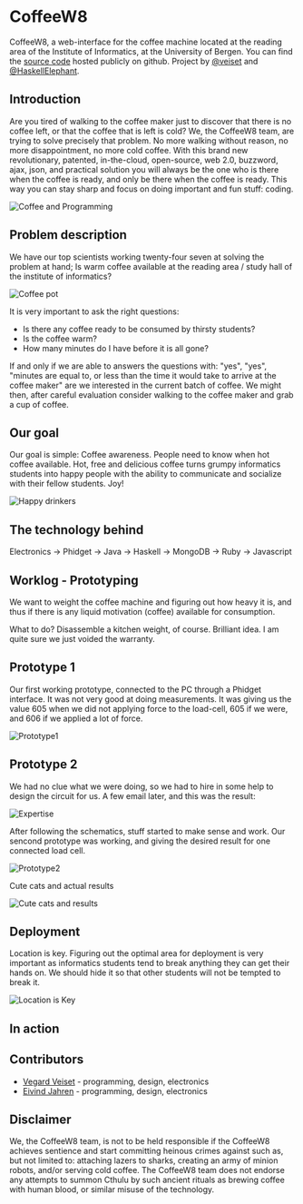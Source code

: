 CoffeeW8
========

CoffeeW8, a web-interface for the coffee machine located at the reading area of the 
Institute of Informatics, at the University of Bergen. 
You can find the [source code](https://github.com/veiset/CoffeeW8) hosted
publicly on github. Project by [@veiset](https://github.com/veiset) and
[@HaskellElephant](https://github.com/HaskellElephant).

Introduction
------------

Are you tired of walking to the coffee maker just to discover that there is no coffee 
left, or that the coffee that is left is cold? We, the CoffeeW8 team, are trying to 
solve precisely that problem. No more walking without reason, no more disappointment, 
no more cold  coffee. With this brand new revolutionary, patented, in-the-cloud, open-source,
web 2.0, buzzword, ajax, json, and practical solution you will always be the
one who is there when the coffee is ready, and only be there when the coffee is 
ready. This way you can stay sharp and focus on doing important and fun stuff: coding.

![Coffee and Programming](https://raw.github.com/veiset/veiset-blog/master/static/img/coffeeW8-project/coffee_and_programming.png) 


Problem description
-------------------

We have our top scientists working twenty-four seven at solving the problem at
hand; Is warm coffee available at the reading area / study hall of the institute
of informatics? 

![Coffee pot](https://raw.github.com/veiset/veiset-blog/master/static/img/coffeeW8-project/coffee_machine.png)

It is very important to ask the right questions:

+ Is there any coffee ready to be consumed by thirsty students?  
+ Is the coffee warm?
+ How many minutes do I have before it is all gone?

If and only if we are able to answers the questions with: 
"yes", "yes", "minutes are equal to, or less than the time it would take to arrive at the coffee maker"
are we interested in the current batch of coffee. We might then, after careful
evaluation consider walking to the coffee maker and grab a cup of coffee.


Our goal 
--------
Our goal is simple: Coffee awareness. People need to know when hot coffee available.
Hot, free and delicious coffee turns grumpy informatics students into happy people 
with the ability to communicate and socialize with their fellow students. Joy!

![Happy drinkers](https://raw.github.com/veiset/veiset-blog/master/static/img/coffeeW8-project/happy_drinkers.png)


The technology behind
---------------------

Electronics -> Phidget -> Java -> Haskell -> MongoDB -> Ruby -> Javascript

Worklog - Prototyping
---------------------

We want to weight the coffee machine and figuring out how heavy it is, and thus if
there is any liquid motivation (coffee) available for consumption. 

What to do? Disassemble a kitchen weight, of course. Brilliant idea. I am quite sure we just voided the warranty.


## Prototype 1 

Our first working prototype, connected to the PC through a Phidget interface.
It was not very good at doing measurements. It was giving us the value 605 
when we did not applying force to the load-cell, 605 if we were, and 606 if
we applied a lot of force.

![Prototype1](https://raw.github.com/veiset/veiset-blog/master/static/img/coffeeW8-project/prototype1.png)

## Prototype 2

We had no clue what we were doing, so we had to hire in some help to design 
the circuit for us. A few email later, and this was the result:

![Expertise](https://raw.github.com/veiset/CoffeeW8/master/docs/veiecelle-diff-amp.gif)

After following the schematics, stuff started to make sense and work. 
Our sencond prototype was working, and giving the desired result for one
connected load cell. 

![Prototype2](https://raw.github.com/veiset/veiset-blog/master/static/img/coffeeW8-project/prototype2.png)

Cute cats and actual results

![Cute cats and results](https://raw.github.com/veiset/veiset-blog/master/static/img/coffeeW8-project/values_prototype2_screenshot.png)



Deployment
----------

Location is key. Figuring out the optimal area for deployment is very
important as informatics students tend to break anything they can get
their hands on. We should hide it so that other students will not be
tempted to break it.

![Location is Key](https://lh5.googleusercontent.com/-VJWDo9LpVQg/UHGUm-76L6I/AAAAAAAADLs/1vceDCwSf4g/s972/IMG_20121007_164024.jpg)


In action
---------


Contributors
------------
+ [Vegard Veiset](https://github.com/veiset) - programming, design, electronics
+ [Eivind Jahren](https://github.com/HaskellElephant) - programming, design, electronics


Disclaimer
----------
We, the CoffeeW8 team, is not to be held responsible if the CoffeeW8 achieves 
sentience and start committing heinous crimes against such as, but not limited to:
attaching lazers to sharks, creating an army of minion robots, and/or serving cold coffee. 
The CoffeeW8 team does not endorse any attempts to summon Cthulu by such ancient rituals as
brewing coffee with human blood, or similar misuse of the technology.
